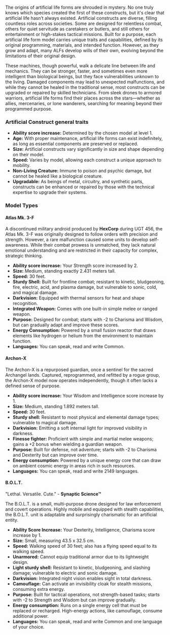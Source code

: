 The origins of artificial life forms are shrouded in mystery. No one truly knows which species created the first of these constructs, but it's clear that artificial life hasn’t always existed. Artificial constructs are diverse, filling countless roles across societies. Some are designed for relentless combat, others for quiet servitude as caretakers or butlers, and still others for entertainment or high-stakes tactical missions. Built for a purpose, each artificial life form model carries unique traits and capabilities, defined by its original programming, materials, and intended function. However, as they grow and adapt, many ALFs develop wills of their own, evolving beyond the limitations of their original design.

These machines, though powerful, walk a delicate line between life and mechanics. They can be stronger, faster, and sometimes even more intelligent than biological beings, but they face vulnerabilities unknown to the living. Damaged components may lead to unexpected malfunctions, and while they cannot be healed in the traditional sense, most constructs can be upgraded or repaired by skilled technicians. From sleek drones to armored warriors, artificial life forms find their places across the stars—whether as allies, mercenaries, or lone wanderers, searching for meaning beyond their programmed purpose.

### Artificial Construct general traits
- **Ability score increase:** Determined by the chosen model at level 1.
- **Age:** With proper maintenance, artificial life forms can exist indefinitely, as long as essential components are preserved or replaced.
- **Size:** Artificial constructs vary significantly in size and shape depending on their model.
- **Speed:** Varies by model, allowing each construct a unique approach to mobility.
- **Non-Living Creature:** Immune to poison and psychic damage, but cannot be healed like a biological creature.
- **Upgradable:** As beings of metal, circuitry, and synthetic parts, constructs can be enhanced or repaired by those with the technical expertise to upgrade their systems.

### Model Types

#### **Atlas Mk. 3-F**
A discontinued military android produced by **HexCorp** during UGT 456, the Atlas Mk. 3-F was originally designed to follow orders with precision and strength. However, a rare malfunction caused some units to develop self-awareness. While their combat prowess is unmatched, they lack natural emotional understanding and are restricted in their capacity for complex, strategic thinking.

- **Ability score increase:** Your Strength score increased by 2.
- **Size:** Medium, standing exactly 2.431 meters tall.
- **Speed:** 30 feet.
- **Sturdy Shell:** Built for frontline combat; resistant to kinetic, bludgeoning, fire, electric, acid, and plasma damage, but vulnerable to sonic, cold, and magical damage.
- **Darkvision:** Equipped with thermal sensors for heat and shape recognition.
- **Integrated Weapon:** Comes with one built-in simple melee or ranged weapon.
- **Purpose:** Designed for combat; starts with -2 to Charisma and Wisdom, but can gradually adapt and improve these scores.
- **Energy Consumption:** Powered by a small fusion reactor that draws elements like hydrogen or helium from the environment to maintain function.
- **Languages:** You can speak, read and write Common. 

#### **Archon-X**
The Archon-X is a repurposed guardian, once a sentinel for the sacred Archangel lands. Captured, reprogrammed, and refitted by a rogue group, the Archon-X model now operates independently, though it often lacks a defined sense of purpose.

- **Ability score increase:** Your Wisdom and Intelligence score increase by 1.
- **Size:** Medium, standing 1.892 meters tall.
- **Speed:** 30 feet.
- **Sturdy shell:** Resistant to most physical and elemental damage types; vulnerable to magical damage.
- **Darkvision:** Emitting a soft internal light for improved visibility in darkness.
- **Finesse fighter:** Proficient with simple and martial melee weapons; gains a +2 bonus when wielding a guardian weapon.
- **Purpose:** Built for defense, not adventure; starts with -2 to Charisma and Dexterity but can improve over time.
- **Energy consumption:** Powered by a unique energy core that can draw on ambient cosmic energy in areas rich in such resources.
- **Languages:** You can speak, read and write 2149 languages.
#### **B.O.L.T.**
"Lethal. Versatile. Cute." - **Synaptic Science™**

The B.O.L.T. is a small, multi-purpose drone designed for law enforcement and covert operations. Highly mobile and equipped with stealth capabilities, the B.O.L.T. unit is adaptable and surprisingly charismatic for an artificial entity.

- **Ability Score Increase:** Your Dexterity, Intelligence, Charisma score increase by 1.
- **Size:** Small, measuring 43.5 x 32.5 cm.
- **Speed:** Walking speed of 30 feet; also has a flying speed equal to its walking speed.
- **Unarmored:** Cannot equip traditional armor due to its lightweight design.
- **Light sturdy shell:** Resistant to kinetic, bludgeoning, and slashing damage; vulnerable to electric and sonic damage.
- **Darkvision:** Integrated night vision enables sight in total darkness.
- **Camouflage:** Can activate an invisibility cloak for stealth missions, consuming extra energy.
- **Purpose:** Built for tactical operations, not strength-based tasks; starts with -2 to Strength and Wisdom but can improve gradually.
- **Energy consumption:** Runs on a single energy cell that must be replaced or recharged. High-energy actions, like camouflage, consume additional power.
- **Languages:** You can speak, read and write Common and one language of your choice.